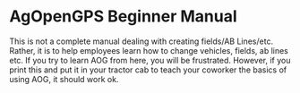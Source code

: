# AgOpenGPS Beginner Manual

This is not a complete manual dealing with creating fields/AB Lines/etc.
Rather, it is to help employees learn how to change vehicles, fields, ab lines etc.
If you try to learn AOG from here, you will be frustrated.
However, if you print this and put it in your tractor cab to teach your coworker the basics of using AOG, it should work ok.
